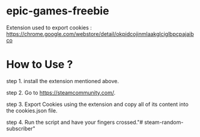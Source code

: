 # epic-games-freebie
Extension used to export cookies : https://chrome.google.com/webstore/detail/okpidcojinmlaakglciglbpcpajaibco

# How to Use ?
step 1. install the extension mentioned above.

step 2. Go to https://steamcommunity.com/. 

step 3. Export Cookies using the extension and copy all of its content into the cookies.json file.

step 4. Run the script and have your fingers crossed."# steam-random-subscriber" 
